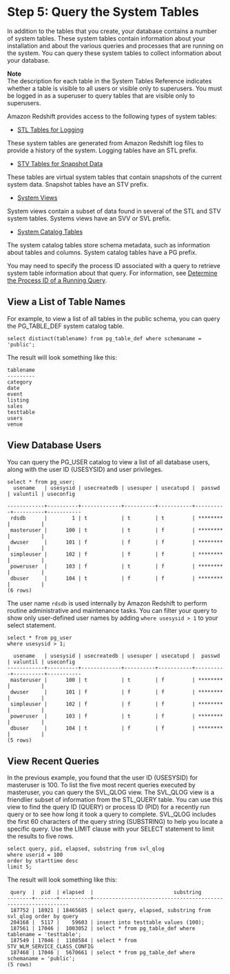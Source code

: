 # Step 5: Query the System Tables<a name="t_querying_redshift_system_tables"></a>

In addition to the tables that you create, your database contains a number of system tables\. These system tables contain information about your installation and about the various queries and processes that are running on the system\. You can query these system tables to collect information about your database\.

**Note**  
The description for each table in the System Tables Reference indicates whether a table is visible to all users or visible only to superusers\. You must be logged in as a superuser to query tables that are visible only to superusers\.

Amazon Redshift provides access to the following types of system tables:

+  [STL Tables for Logging](c_intro_STL_tables.md) 

  These system tables are generated from Amazon Redshift log files to provide a history of the system\. Logging tables have an STL prefix\.

+  [STV Tables for Snapshot Data](c_intro_STV_tables.md) 

  These tables are virtual system tables that contain snapshots of the current system data\. Snapshot tables have an STV prefix\.

+  [System Views](c_intro_system_views.md) 

  System views contain a subset of data found in several of the STL and STV system tables\. Systems views have an SVV or SVL prefix\.

+  [System Catalog Tables](c_intro_catalog_views.md) 

  The system catalog tables store schema metadata, such as information about tables and columns\. System catalog tables have a PG prefix\.

You may need to specify the process ID associated with a query to retrieve system table information about that query\. For information, see [Determine the Process ID of a Running Query](determine_pid.md)\.

## View a List of Table Names<a name="t_querying_redshift_system_tables-view-a-list-of-table-names"></a>

For example, to view a list of all tables in the public schema, you can query the PG\_TABLE\_DEF system catalog table\. 

```
select distinct(tablename) from pg_table_def where schemaname = 'public'; 
```

The result will look something like this: 

```
tablename
---------
category
date
event
listing
sales
testtable
users
venue
```

## View Database Users<a name="t_querying_redshift_system_tables-view-database-users"></a>

You can query the PG\_USER catalog to view a list of all database users, along with the user ID \(USESYSID\) and user privileges\. 

```
select * from pg_user;
  usename   | usesysid | usecreatedb | usesuper | usecatupd |  passwd  | valuntil | useconfig

------------+----------+-------------+----------+-----------+----------+----------+-----------
 rdsdb      |        1 | t           | t        | t         | ******** |          |
 masteruser |      100 | t           | t        | f         | ******** |          |
 dwuser     |      101 | f           | f        | f         | ******** |          |
 simpleuser |      102 | f           | f        | f         | ******** |          |
 poweruser  |      103 | f           | t        | f         | ******** |          |
 dbuser     |      104 | t           | f        | f         | ******** |          |
(6 rows)
```

The user name `rdsdb` is used internally by Amazon Redshift to perform routine administrative and maintenance tasks\. You can filter your query to show only user\-defined user names by adding `where usesysid > 1` to your select statement\.

```
select * from pg_user
where usesysid > 1;

  usename   | usesysid | usecreatedb | usesuper | usecatupd |  passwd  | valuntil | useconfig
------------+----------+-------------+----------+-----------+----------+----------+-----------
 masteruser |      100 | t           | t        | f         | ******** |          |
 dwuser     |      101 | f           | f        | f         | ******** |          |
 simpleuser |      102 | f           | f        | f         | ******** |          |
 poweruser  |      103 | f           | t        | f         | ******** |          |
 dbuser     |      104 | t           | f        | f         | ******** |          |
(5 rows)
```

## View Recent Queries<a name="t_querying_redshift_system_tables-view-recent-queries"></a>

In the previous example, you found that the user ID \(USESYSID\) for masteruser is 100\. To list the five most recent queries executed by masteruser, you can query the SVL\_QLOG view\. The SVL\_QLOG view is a friendlier subset of information from the STL\_QUERY table\. You can use this view to find the query ID \(QUERY\) or process ID \(PID\) for a recently run query or to see how long it took a query to complete\. SVL\_QLOG includes the first 60 characters of the query string \(SUBSTRING\) to help you locate a specific query\. Use the LIMIT clause with your SELECT statement to limit the results to five rows\. 

```
select query, pid, elapsed, substring from svl_qlog
where userid = 100
order by starttime desc
limit 5;
```

The result will look something like this: 

```
 query  |  pid  | elapsed  |                          substring
--------+-------+----------+--------------------------------------------------------------
 187752 | 18921 | 18465685 | select query, elapsed, substring from svl_qlog order by query
 204168 |  5117 |    59603 | insert into testtable values (100);
 187561 | 17046 |  1003052 | select * from pg_table_def where tablename = 'testtable';
 187549 | 17046 |  1108584 | select * from STV_WLM_SERVICE_CLASS_CONFIG
 187468 | 17046 |  5670661 | select * from pg_table_def where schemaname = 'public';
(5 rows)
```